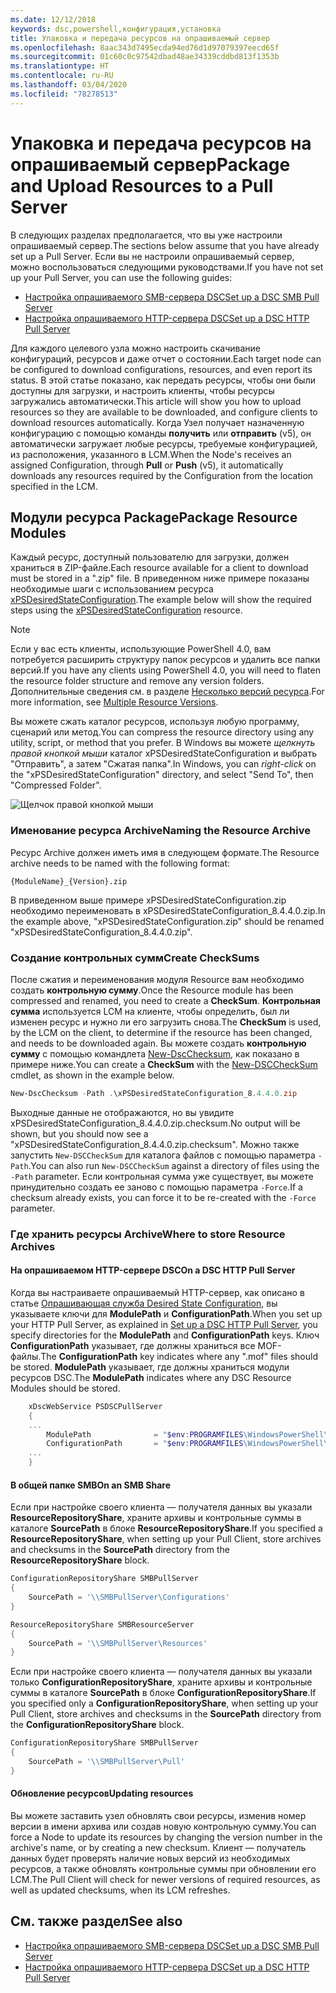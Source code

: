 ```yaml
---
ms.date: 12/12/2018
keywords: dsc,powershell,конфигурация,установка
title: Упаковка и передача ресурсов на опрашиваемый сервер
ms.openlocfilehash: 8aac343d7495ecda94ed76d1d97079397eecd65f
ms.sourcegitcommit: 01c60c0c97542dbad48ae34339cddbd813f1353b
ms.translationtype: HT
ms.contentlocale: ru-RU
ms.lasthandoff: 03/04/2020
ms.locfileid: "78278513"
---
```

# <a name="package-and-upload-resources-to-a-pull-server"></a><span data-ttu-id="ede9a-103">Упаковка и передача ресурсов на опрашиваемый сервер</span><span class="sxs-lookup"><span data-stu-id="ede9a-103">Package and Upload Resources to a Pull Server</span></span>

<span data-ttu-id="ede9a-104">В следующих разделах предполагается, что вы уже настроили опрашиваемый сервер.</span><span class="sxs-lookup"><span data-stu-id="ede9a-104">The sections below assume that you have already set up a Pull Server.</span></span> <span data-ttu-id="ede9a-105">Если вы не настроили опрашиваемый сервер, можно воспользоваться следующими руководствами.</span><span class="sxs-lookup"><span data-stu-id="ede9a-105">If you have not set up your Pull Server, you can use the following guides:</span></span>

- [<span data-ttu-id="ede9a-106">Настройка опрашиваемого SMB-сервера DSC</span><span class="sxs-lookup"><span data-stu-id="ede9a-106">Set up a DSC SMB Pull Server</span></span>](pullServerSmb.md)
- [<span data-ttu-id="ede9a-107">Настройка опрашиваемого HTTP-сервера DSC</span><span class="sxs-lookup"><span data-stu-id="ede9a-107">Set up a DSC HTTP Pull Server</span></span>](pullServer.md)

<span data-ttu-id="ede9a-108">Для каждого целевого узла можно настроить скачивание конфигураций, ресурсов и даже отчет о состоянии.</span><span class="sxs-lookup"><span data-stu-id="ede9a-108">Each target node can be configured to download configurations, resources, and even report its status.</span></span> <span data-ttu-id="ede9a-109">В этой статье показано, как передать ресурсы, чтобы они были доступны для загрузки, и настроить клиенты, чтобы ресурсы загружались автоматически.</span><span class="sxs-lookup"><span data-stu-id="ede9a-109">This article will show you how to upload resources so they are available to be downloaded, and configure clients to download resources automatically.</span></span> <span data-ttu-id="ede9a-110">Когда Узел получает назначенную конфигурацию с помощью команды **получить** или **отправить** (v5), он автоматически загружает любые ресурсы, требуемые конфигурацией, из расположения, указанного в LCM.</span><span class="sxs-lookup"><span data-stu-id="ede9a-110">When the Node's receives an assigned Configuration, through **Pull** or **Push** (v5), it automatically downloads any resources required by the Configuration from the location specified in the LCM.</span></span>

## <a name="package-resource-modules"></a><span data-ttu-id="ede9a-111">Модули ресурса Package</span><span class="sxs-lookup"><span data-stu-id="ede9a-111">Package Resource Modules</span></span>

<span data-ttu-id="ede9a-112">Каждый ресурс, доступный пользователю для загрузки, должен храниться в ZIP-файле.</span><span class="sxs-lookup"><span data-stu-id="ede9a-112">Each resource available for a client to download must be stored in a ".zip" file.</span></span> <span data-ttu-id="ede9a-113">В приведенном ниже примере показаны необходимые шаги с использованием ресурса [xPSDesiredStateConfiguration](https://www.powershellgallery.com/packages/xPSDesiredStateConfiguration/8.4.0.0).</span><span class="sxs-lookup"><span data-stu-id="ede9a-113">The example below will show the required steps using the [xPSDesiredStateConfiguration](https://www.powershellgallery.com/packages/xPSDesiredStateConfiguration/8.4.0.0) resource.</span></span>

> [!NOTE]
> <span data-ttu-id="ede9a-114">Если у вас есть клиенты, использующие PowerShell 4.0, вам потребуется расширить структуру папок ресурсов и удалить все папки версий.</span><span class="sxs-lookup"><span data-stu-id="ede9a-114">If you have any clients using PowerShell 4.0, you will need to flaten the resource folder structure and remove any version folders.</span></span> <span data-ttu-id="ede9a-115">Дополнительные сведения см. в разделе [Несколько версий ресурса](../configurations/import-dscresource.md#multiple-resource-versions).</span><span class="sxs-lookup"><span data-stu-id="ede9a-115">For more information, see [Multiple Resource Versions](../configurations/import-dscresource.md#multiple-resource-versions).</span></span>

<span data-ttu-id="ede9a-116">Вы можете сжать каталог ресурсов, используя любую программу, сценарий или метод.</span><span class="sxs-lookup"><span data-stu-id="ede9a-116">You can compress the resource directory using any utility, script, or method that you prefer.</span></span> <span data-ttu-id="ede9a-117">В Windows вы можете *щелкнуть правой кнопкой мыши* каталог xPSDesiredStateConfiguration и выбрать "Отправить", а затем "Сжатая папка".</span><span class="sxs-lookup"><span data-stu-id="ede9a-117">In Windows, you can *right-click* on the "xPSDesiredStateConfiguration" directory, and select "Send To", then "Compressed Folder".</span></span>

![Щелчок правой кнопкой мыши](media/package-upload-resources/right-click.gif)

### <a name="naming-the-resource-archive"></a><span data-ttu-id="ede9a-119">Именование ресурса Archive</span><span class="sxs-lookup"><span data-stu-id="ede9a-119">Naming the Resource Archive</span></span>

<span data-ttu-id="ede9a-120">Ресурс Archive должен иметь имя в следующем формате.</span><span class="sxs-lookup"><span data-stu-id="ede9a-120">The Resource archive needs to be named with the following format:</span></span>

```
{ModuleName}_{Version}.zip
```

<span data-ttu-id="ede9a-121">В приведенном выше примере xPSDesiredStateConfiguration.zip необходимо переименовать в xPSDesiredStateConfiguration_8.4.4.0.zip.</span><span class="sxs-lookup"><span data-stu-id="ede9a-121">In the example above, "xPSDesiredStateConfiguration.zip" should be renamed "xPSDesiredStateConfiguration_8.4.4.0.zip".</span></span>

### <a name="create-checksums"></a><span data-ttu-id="ede9a-122">Создание контрольных сумм</span><span class="sxs-lookup"><span data-stu-id="ede9a-122">Create CheckSums</span></span>

<span data-ttu-id="ede9a-123">После сжатия и переименования модуля Resource вам необходимо создать **контрольную сумму**.</span><span class="sxs-lookup"><span data-stu-id="ede9a-123">Once the Resource module has been compressed and renamed, you need to create a **CheckSum**.</span></span>  <span data-ttu-id="ede9a-124">**Контрольная сумма** используется LCM на клиенте, чтобы определить, был ли изменен ресурс и нужно ли его загрузить снова.</span><span class="sxs-lookup"><span data-stu-id="ede9a-124">The **CheckSum** is used, by the LCM on the client, to determine if the resource has been changed, and needs to be downloaded again.</span></span> <span data-ttu-id="ede9a-125">Вы можете создать **контрольную сумму** с помощью командлета [New-DscChecksum](/powershell/module/PSDesiredStateConfiguration/New-DSCCheckSum), как показано в примере ниже.</span><span class="sxs-lookup"><span data-stu-id="ede9a-125">You can create a **CheckSum** with the [New-DSCCheckSum](/powershell/module/PSDesiredStateConfiguration/New-DSCCheckSum) cmdlet, as shown in the example below.</span></span>

```powershell
New-DscChecksum -Path .\xPSDesiredStateConfiguration_8.4.4.0.zip
```

<span data-ttu-id="ede9a-126">Выходные данные не отображаются, но вы увидите xPSDesiredStateConfiguration_8.4.4.0.zip.checksum.</span><span class="sxs-lookup"><span data-stu-id="ede9a-126">No output will be shown, but you should now see a "xPSDesiredStateConfiguration_8.4.4.0.zip.checksum".</span></span> <span data-ttu-id="ede9a-127">Можно также запустить `New-DSCCheckSum` для каталога файлов с помощью параметра `-Path`.</span><span class="sxs-lookup"><span data-stu-id="ede9a-127">You can also run `New-DSCCheckSum` against a directory of files using the `-Path` parameter.</span></span> <span data-ttu-id="ede9a-128">Если контрольная сумма уже существует, вы можете принудительно создать ее заново с помощью параметра `-Force`.</span><span class="sxs-lookup"><span data-stu-id="ede9a-128">If a checksum already exists, you can force it to be re-created with the `-Force` parameter.</span></span>

### <a name="where-to-store-resource-archives"></a><span data-ttu-id="ede9a-129">Где хранить ресурсы Archive</span><span class="sxs-lookup"><span data-stu-id="ede9a-129">Where to store Resource Archives</span></span>

#### <a name="on-a-dsc-http-pull-server"></a><span data-ttu-id="ede9a-130">На опрашиваемом HTTP-сервере DSC</span><span class="sxs-lookup"><span data-stu-id="ede9a-130">On a DSC HTTP Pull Server</span></span>

<span data-ttu-id="ede9a-131">Когда вы настраиваете опрашиваемый HTTP-сервер, как описано в статье [Опрашивающая служба Desired State Configuration](pullServer.md), вы указываете ключи для **ModulePath** и **ConfigurationPath**.</span><span class="sxs-lookup"><span data-stu-id="ede9a-131">When you set up your HTTP Pull Server, as explained in [Set up a DSC HTTP Pull Server](pullServer.md), you specify directories for the **ModulePath** and **ConfigurationPath** keys.</span></span> <span data-ttu-id="ede9a-132">Ключ **ConfigurationPath** указывает, где должны храниться все MOF-файлы.</span><span class="sxs-lookup"><span data-stu-id="ede9a-132">The **ConfigurationPath** key indicates where any ".mof" files should be stored.</span></span> <span data-ttu-id="ede9a-133">**ModulePath** указывает, где должны храниться модули ресурсов DSC.</span><span class="sxs-lookup"><span data-stu-id="ede9a-133">The **ModulePath** indicates where any DSC Resource Modules should be stored.</span></span>

```powershell
    xDscWebService PSDSCPullServer
    {
    ...
        ModulePath              = "$env:PROGRAMFILES\WindowsPowerShell\DscService\Modules"
        ConfigurationPath       = "$env:PROGRAMFILES\WindowsPowerShell\DscService\Configuration"
    ...
    }

```

#### <a name="on-an-smb-share"></a><span data-ttu-id="ede9a-134">В общей папке SMB</span><span class="sxs-lookup"><span data-stu-id="ede9a-134">On an SMB Share</span></span>

<span data-ttu-id="ede9a-135">Если при настройке своего клиента — получателя данных вы указали **ResourceRepositoryShare**, храните архивы и контрольные суммы в каталоге **SourcePath** в блоке **ResourceRepositoryShare**.</span><span class="sxs-lookup"><span data-stu-id="ede9a-135">If you specified a **ResourceRepositoryShare**, when setting up your Pull Client, store archives and checksums in the **SourcePath** directory from the **ResourceRepositoryShare** block.</span></span>

```powershell
ConfigurationRepositoryShare SMBPullServer
{
    SourcePath = '\\SMBPullServer\Configurations'
}

ResourceRepositoryShare SMBResourceServer
{
    SourcePath = '\\SMBPullServer\Resources'
}
```

<span data-ttu-id="ede9a-136">Если при настройке своего клиента — получателя данных вы указали только **ConfigurationRepositoryShare**, храните архивы и контрольные суммы в каталоге **SourcePath** в блоке **ConfigurationRepositoryShare**.</span><span class="sxs-lookup"><span data-stu-id="ede9a-136">If you specified only a **ConfigurationRepositoryShare**, when setting up your Pull Client, store archives and checksums in the **SourcePath** directory from the **ConfigurationRepositoryShare** block.</span></span>

```powershell
ConfigurationRepositoryShare SMBPullServer
{
    SourcePath = '\\SMBPullServer\Pull'
}
```

#### <a name="updating-resources"></a><span data-ttu-id="ede9a-137">Обновление ресурсов</span><span class="sxs-lookup"><span data-stu-id="ede9a-137">Updating resources</span></span>

<span data-ttu-id="ede9a-138">Вы можете заставить узел обновлять свои ресурсы, изменив номер версии в имени архива или создав новую контрольную сумму.</span><span class="sxs-lookup"><span data-stu-id="ede9a-138">You can force a Node to update its resources by changing the version number in the archive's name, or by creating a new checksum.</span></span> <span data-ttu-id="ede9a-139">Клиент — получатель данных будет проверять наличие новых версий из необходимых ресурсов, а также обновлять контрольные суммы при обновлении его LCM.</span><span class="sxs-lookup"><span data-stu-id="ede9a-139">The Pull Client will check for newer versions of required resources, as well as updated checksums, when its LCM refreshes.</span></span>

## <a name="see-also"></a><span data-ttu-id="ede9a-140">См. также раздел</span><span class="sxs-lookup"><span data-stu-id="ede9a-140">See also</span></span>

- [<span data-ttu-id="ede9a-141">Настройка опрашиваемого SMB-сервера DSC</span><span class="sxs-lookup"><span data-stu-id="ede9a-141">Set up a DSC SMB Pull Server</span></span>](pullServerSmb.md)
- [<span data-ttu-id="ede9a-142">Настройка опрашиваемого HTTP-сервера DSC</span><span class="sxs-lookup"><span data-stu-id="ede9a-142">Set up a DSC HTTP Pull Server</span></span>](pullServer.md)
